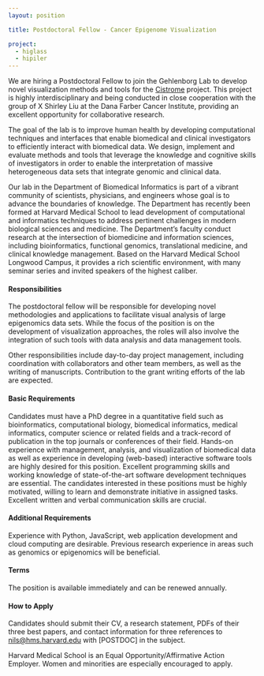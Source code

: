 ```yaml
---
layout: position

title: Postdoctoral Fellow - Cancer Epigenome Visualization

project:
  - higlass
  - hipiler
---
```

We are hiring a Postdoctoral Fellow to join the Gehlenborg Lab to develop novel visualization methods and tools for the [Cistrome](http://cistrome.org) project. This project is highly interdisciplinary and being conducted in close cooperation with the group of X Shirley Liu at the Dana Farber Cancer Institute, providing an excellent opportunity for collaborative research.

The goal of the lab is to improve human health by developing computational techniques and interfaces that enable biomedical and clinical investigators to efficiently interact with biomedical data. We design, implement and evaluate methods and tools that leverage the knowledge and cognitive skills of investigators in order to enable the interpretation of massive heterogeneous data sets that integrate genomic and clinical data.

Our lab in the Department of Biomedical Informatics is part of a vibrant community of scientists, physicians, and engineers whose goal is to advance the boundaries of knowledge. The Department has recently been formed at Harvard Medical School to lead development of computational and informatics techniques to address pertinent challenges in modern biological sciences and medicine. The Department’s faculty conduct research at the intersection of biomedicine and information sciences, including bioinformatics, functional genomics, translational medicine, and clinical knowledge management. Based on the Harvard Medical School Longwood Campus, it provides a rich scientific environment, with many seminar series and invited speakers of the highest caliber.

#### Responsibilities
The postdoctoral fellow will be responsible for developing novel methodologies and applications to facilitate visual analysis of large epigenomics data sets. While the focus of the position is on the development of visualization approaches, the roles will also involve the integration of such tools with data analysis and data management tools.

Other responsibilities include day-to-day project management, including coordination with collaborators and other team members, as well as the writing of manuscripts. Contribution to the grant writing efforts of the lab are expected.

#### Basic Requirements
Candidates must have a PhD degree in a quantitative field such as bioinformatics, computational biology, biomedical informatics, medical informatics, computer science or related fields and a track-record of publication in the top journals or conferences of their field. Hands-on experience with management, analysis, and visualization of biomedical data as well as experience in developing (web-based) interactive software tools are highly desired for this position. Excellent programming skills and working knowledge of state-of-the-art software development techniques are essential. The candidates interested in these positions must be highly motivated, willing to learn and demonstrate initiative in assigned tasks. Excellent written and verbal communication skills are crucial.

#### Additional Requirements
Experience with Python, JavaScript, web application development and cloud computing are desirable. Previous research experience in areas such as genomics or epigenomics will be beneficial.

#### Terms
The position is available immediately and can be renewed annually.

#### How to Apply
Candidates should submit their CV, a research statement, PDFs of their three best papers, and contact information for three references to nils@hms.harvard.edu with [POSTDOC] in the subject.

Harvard Medical School is an Equal Opportunity/Affirmative Action Employer. Women and minorities are especially encouraged to apply.
